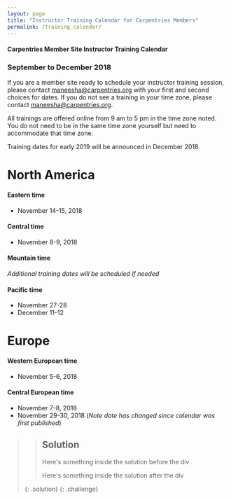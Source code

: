```yaml
---
layout: page
title: "Instructor Training Calendar for Carpentries Members"
permalink: /training_calendar/
---
```



<script src="https://www.eventbrite.com/static/widgets/eb_widgets.js"></script>

<script type="text/javascript">
    var exampleCallback = function() {
        console.log('Order complete!');
    };

    window.EBWidgets.createWidget({
        // Required
        widgetType: 'checkout',
        eventId: '50612761131',
        iframeContainerId: 'eventbrite-widget-container-50612761131',

        // Optional
        iframeContainerHeight: 425,  // Widget height in pixels. Defaults to a minimum of 425px if not provided
        onOrderComplete: exampleCallback  // Method called when an order has successfully completed
    });
</script>







#### Carpentries Member Site Instructor Training Calendar
###  September to December 2018


If you are a member site ready to schedule your instructor training session, please contact maneesha@carpentries.org with your first and second choices for dates.  If you do not see a training in your time zone, please contact maneesha@carpentries.org.

All trainings are offered online from 9 am to 5 pm in the time zone noted.  You do not need to be in the same time zone yourself but need to accommodate that time zone. 

Training dates for early 2019 will be announced in December 2018.

# North America

#### Eastern time
* November 14-15, 2018

#### Central time
* November 8-9, 2018

#### Mountain time
*Additional training dates will be scheduled if needed*

#### Pacific time
* November 27-28
* December 11-12

# Europe

#### Western European time
* November 5-6, 2018

#### Central European time
* November 7-8, 2018
* November 29-30, 2018 (*Note date has changed since calendar was first published*)

>> ## Solution  
>> Here's something inside the solution before the div
>> <div id="eventbrite-widget-container-50612761131"></div>
>> Here's something inside the solution after the div
> {: .solution}
{: .challenge}


